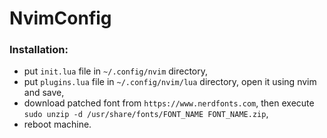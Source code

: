 # NvimConfig

### Installation:
 
* put `init.lua` file in `~/.config/nvim` directory,
* put `plugins.lua` file in `~/.config/nvim/lua` directory, open it using nvim and save,
* download patched font from `https://www.nerdfonts.com`, then execute `sudo unzip -d /usr/share/fonts/FONT_NAME FONT_NAME.zip`,
* reboot machine.
